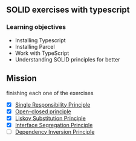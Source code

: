 ## SOLID exercises with typescript

### Learning objectives
- Installing Typescript
- Installing Parcel
- Work with TypeScript
- Understanding SOLID principles for better

## Mission

finishing each one of the exercises

* [x] [Single Responsibility Principle](0.S/readme.md) 
* [x] [Open–closed principle](1.O/readme.md)
* [x] [Liskov Substitution Principle](2.L/readme.md)
* [x] [Interface Segregation Principle](3.I/readme.md)
* [ ] [Dependency Inversion Principle]()